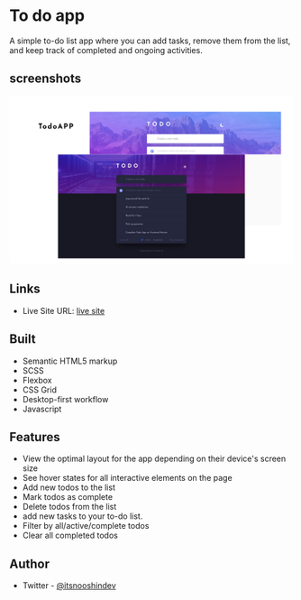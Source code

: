 # To do app

A simple to-do list app where you can add tasks, remove them from the list, and keep track of completed and ongoing activities.


## screenshots
![](./design/design.png)

## Links

- Live Site URL: [live site](https://tip-calculator-app-sigma-hazel.vercel.app/)
  


## Built 
- Semantic HTML5 markup
- SCSS
- Flexbox
- CSS Grid
- Desktop-first workflow
- Javascript


## Features
- View the optimal layout for the app depending on their device's screen size
- See hover states for all interactive elements on the page
- Add new todos to the list
- Mark todos as complete
- Delete todos from the list
- add new tasks to your to-do list.
- Filter by all/active/complete todos
- Clear all completed todos

## Author
- Twitter - [@itsnooshindev](https://www.twitter.com/itsnooshindev)